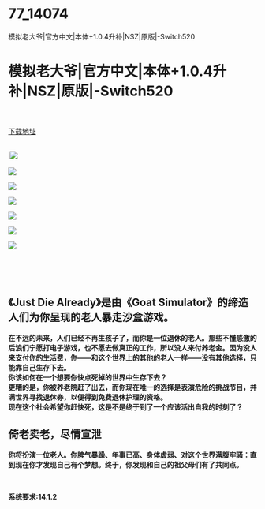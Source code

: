 # 77_14074
模拟老大爷|官方中文|本体+1.0.4升补|NSZ|原版|-Switch520
# 模拟老大爷|官方中文|本体+1.0.4升补|NSZ|原版|-Switch520
 <br/></br>
[下载地址](https://www.switch520.cc/article/14074 "下载地址")
<br/></br>

<p><strong>&nbsp;<img src="https://www.switch520.cc/muke_img/upload_art_editor_20210521-1_e04257050a5143d1993880bc018693d6.jpg"> </strong></p>
<p><strong><img src="https://www.switch520.cc/muke_img/upload_art_editor_20210521-1_a3661444cf640b9c270bee3af3d29cfd.jpg"></strong></p>
<p><strong><img src="https://www.switch520.cc/muke_img/upload_art_editor_20210521-1_2696d038574e61141d74c309c53685d5.jpg"></strong></p>
<p><strong><img src="https://www.switch520.cc/muke_img/upload_art_editor_20210521-1_0220b5fe1bb48f9d90512ee2b4fd373d.jpg"></strong></p>
<p><strong><img src="https://www.switch520.cc/muke_img/upload_art_editor_20210521-1_56d197fa9436d886e3f8036f0617faac.jpg"></strong></p>
<p><strong><img src="https://www.switch520.cc/muke_img/upload_art_editor_20210521-1_f1971819b0ac2a342d14a2192e41aa09.jpg"></strong></p>
<p><strong><img src="https://www.switch520.cc/muke_img/upload_art_editor_20210521-1_cc99fa39954d294e598b5fa0f041721a.jpg"></strong></p>
<p>&nbsp;</p>
<p>&nbsp;</p>
<h2 class="css-1aq06d4-MarkdownHeading__heading"><strong>《Just Die Already》是由《Goat Simulator》的缔造人们为你呈现的老人暴走沙盒游戏。</strong></h2>
<div class="css-1chn1kq" data-component="MarkdownParagraph"><strong>在不远的未来，人们已经不再生孩子了，而你是一位退休的老人。那些不懂感激的后浪们宁愿打电子游戏，也不愿去做真正的工作，所以没人来付养老金。因为没人来支付你的生活费，你——和这个世界上的其他的老人一样——没有其他选择，只能靠自己生存下去。</strong></div>
<div class="css-1chn1kq" data-component="MarkdownParagraph"><strong>你该如何在一个想要你快点死掉的世界中生存下去？</strong></div>
<div class="css-1chn1kq" data-component="MarkdownParagraph"><strong>更糟的是，你被养老院赶了出去，而你现在唯一的选择是表演危险的挑战节目，并满世界寻找退休券，以便得到免费退休护理的资格。</strong></div>
<div class="css-1chn1kq" data-component="MarkdownParagraph"><strong>现在这个社会希望你赶快死，这是不是终于到了一个应该活出自我的时刻了？</strong></div>
<h2 class="css-1aq06d4-MarkdownHeading__heading"><strong>倚老卖老，尽情宣泄</strong></h2>
<div class="css-1chn1kq" data-component="MarkdownParagraph"><strong>你将扮演一位老人。你脾气暴躁、年事已高、身体虚弱、对这个世界满腹牢骚：直到现在你才发现自己有个梦想。终于，你发现和自己的祖父母们有了共同点。</strong></div>
<p><strong>&nbsp;</strong></p>
<p><strong>系统要求:14.1.2</strong></p>


